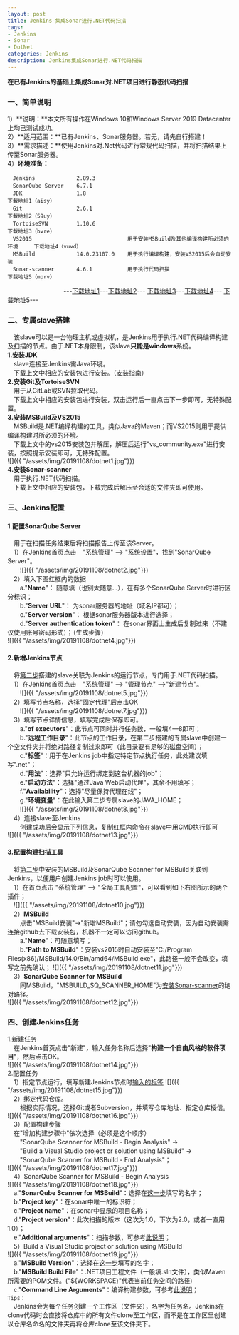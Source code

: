 ```yaml
---
layout: post
title: Jenkins-集成Sonar进行.NET代码扫描
tags:
- Jenkins
- Sonar  
- DotNet
categories: Jenkins
description: Jenkins集成Sonar进行.NET代码扫描
---
```

**在已有Jenkins的基础上集成Sonar对.NET项目进行静态代码扫描**

<!-- more -->
### 一、简单说明
1）**说明：**本文所有操作在Windows 10和Windows Server 2019 Datacenter上均已测试成功。  
2）**适用范围：**已有Jenkins、Sonar服务器。若无，请先自行搭建！  
3）**需求描述：**使用Jenkins对.Net代码进行常规代码扫描，并将扫描结果上传至Sonar服务器。  
4）**环境准备：**  
```text
　Jenkins             2.89.3
　SonarQube Server    6.7.1
　JDK                 1.8                                                         下载地址1（aisy）
　Git                 2.6.1                                                       下载地址2（59uy）
　TortoiseSVN         1.10.6                                                      下载地址3（bvre）
　VS2015                              用于安装MSBuild及其他编译构建所必须的环境     下载地址4（vuvd）
　MSBuild             14.0.23107.0    用于执行编译构建，安装VS2015后会自动安装
　Sonar-scanner       4.6.1           用于执行代码扫描                             下载地址5（mprv）
```
　　　　　　　　　---[下载地址1](https://pan.baidu.com/s/1BRRYebT5FP9pSiiCG5cvNg&shfl=sharepset)---[下载地址2](https://pan.baidu.com/s/1Egm-KtuNakavYscR5mt8Bw&shfl=sharepset)---
[下载地址3](https://pan.baidu.com/s/18ms6b15iniZq5CtZwgm2ug&shfl=sharepset)---[下载地址4](https://pan.baidu.com/s/1eSZ3SfBahLwncQukATqyuQ&shfl=sharepset)---
[下载地址5](https://pan.baidu.com/s/1oGcSFoYAETvZR_n5Zymq9A&shfl=sharepset)---
### <span id="second">二、专属slave搭建</span>
　该slave可以是一台物理主机或虚拟机，是Jenkins用于执行.NET代码编译构建及扫描的节点。由于.NET本身限制，该slave**只能是windows**系统。  
**1.安装JDK**  
　slave连接至Jenkins需Java环境。  
　下载上文中相应的安装包进行安装。（[安装指南](https://blog.csdn.net/weixin_37601546/article/details/88623530)）  
**2.安装Git及TortoiseSVN**  
　用于从GitLab或SVN拉取代码。  
　下载上文中相应的安装包进行安装，双击运行后一直点击下一步即可，无特殊配置。    
**3.安装MSBuild及VS2015**  
　MSBuild是.NET编译构建的工具，类似Java的Maven；而VS2015则用于提供编译构建时所必须的环境。  
　下载上文中的vs2015安装包并解压，解压后运行"vs_community.exe"进行安装，按照提示安装即可，无特殊配置。  
![]({{ "/assets/img/20191108/dotnet1.jpg"}})  
**4.<span id="scanner">安装Sonar-scanner</span>**  
　用于执行.NET代码扫描。  
　下载上文中相应的安装包，下载完成后解压至合适的文件夹即可使用。  

### 三、Jenkins配置
#### 1.配置SonarQube Server  
　用于在扫描任务结束后将扫描报告上传至该Server。  
　1）在Jenkins首页点击　"系统管理" –> "系统设置"，找到"SonarQube Server"。  
　　![]({{ "/assets/img/20191108/dotnet2.jpg"}})  
　2）填入下图红框内的数据  
　　a."**Name**"： 随意填（也别太随意...），在有多个SonarQube Server时进行区分标识；  
　　b."**Server URL**"： 为sonar服务器的地址（域名IP都可）；  
　　c."**Server version**"： 根据sonar服务器版本进行选择；  
　　d."**Server authentication token**"： 在sonar界面上生成后复制过来（不建议使用账号密码形式）；（生成步骤）  
![]({{ "/assets/img/20191108/dotnet4.jpg"}})
#### 2.新增Jenkins节点
　将[第二步](#second)搭建的slave关联为Jenkins的运行节点，专门用于.NET代码扫描。  
　1）在Jenkins首页点击　"系统管理" –> "管理节点" –>"新建节点"。  
　　![]({{ "/assets/img/20191108/dotnet5.jpg"}})    
　2）填写节点名称，选择"固定代理"后点击OK    
　　![]({{ "/assets/img/20191108/dotnet7.jpg"}})  
　3）填写节点详情信息，填写完成后保存即可。  
　　a."**of executors**"：此节点可同时并行任务数，一般填4—8即可；  
　　b."**远程工作目录**"：此节点的工作目录，在第二步搭建的专属slave中创建一个空文件夹并将绝对路径复制过来即可（此目录要有足够的磁盘空间）；  
　　c."**<span id="label">标签</span>**"：用于在Jenkins job中指定特定节点执行任务，此处建议填写".net"；  
　　d."**用法**"：选择"只允许运行绑定到这台机器的job"；  
　　e."**启动方法**"：选择"通过Java Web启动代理"，其余不用填写；  
　　f."**Availability**"：选择"尽量保持代理在线"；  
　　g."**环境变量**"：在此输入第二步专属slave的JAVA_HOME；  
　　![]({{ "/assets/img/20191108/dotnet8.jpg"}})  
　4）连接slave至Jenkins  
　　创建成功后会显示下列信息，复制红框内命令在slave中用CMD执行即可  
![]({{ "/assets/img/20191108/dotnet13.jpg"}})  

#### 3.配置构建扫描工具
　将[第二步](#second)中安装的MSBuild及SonarQube Scanner for MSBuild关联到Jenkins，以便用户创建Jenkins job时可以使用。  
　1）在首页点击 "系统管理" –> "全局工具配置"，可以看到如下右图所示的两个插件；  
　![]({{ "/assets/img/20191108/dotnet10.jpg"}})  
　2）**MSBuild**  
　　点击"MSBuild安装"->"新增MSBuild"；请勿勾选自动安装，因为自动安装需连接github去下载安装包，机器不一定可以访问github。  
　　a."**<span id="name1">Name</span>**"：可随意填写；  
　　b."**Path to MSBuild**"：安装vs2015时自动安装至"C:/Program Files(x86)/MSBuild/14.0/Bin/amd64/MSBuild.exe"，此路径一般不会改变，填写之前先确认；
![]({{ "/assets/img/20191108/dotnet11.jpg"}})  
　3）**<span id="name2">SonarQube Scanner for MSBuild</span>**  
　　同MSBuild，"MSBUILD_SQ_SCANNER_HOME"为[安装Sonar-scanner](#scanner)的绝对路径。  
![]({{ "/assets/img/20191108/dotnet12.jpg"}})

### 四、创建Jenkins任务
1.新建任务  
　在Jenkins首页点击"新建"，输入任务名称后选择"**构建一个自由风格的软件项目**"，然后点击OK。  
![]({{ "/assets/img/20191108/dotnet14.jpg"}})  
2.配置任务  
　1）指定节点运行，填写新建Jenkins节点时[输入的标签](#label)
![]({{ "/assets/img/20191108/dotnet15.jpg"}})  
　2）绑定代码仓库。  
　　根据实际情况，选择Git或者Subversion，并填写仓库地址、指定仓库授信。  
![]({{ "/assets/img/20191108/dotnet16.jpg"}})  
　3）配置构建步骤  
　在"增加构建步骤中"依次选择（必须是这个顺序）  
　　"SonarQube Scanner for MSBuild - Begin Analysis" ->  
　　"Build a Visual Studio project or solution using MSBuild" ->  
　　"SonarQube Scanner for MSBuild - End Analysis"；  
![]({{ "/assets/img/20191108/dotnet17.jpg"}})  
　4）SonarQube Scanner for MSBuild - Begin Analysis    
![]({{ "/assets/img/20191108/dotnet18.jpg"}})  
　a."**SonarQube Scanner for MSBuild**"：选择在[这一步](#name1)填写的名字；  
　b."**Project key**"：在sonar中唯一的标识符；  
　c."**Project name**"：在sonar中显示的项目名称；  
　d."**Project version**"：此次扫描的版本（这次为1.0，下次为2.0，或者一直用1.0）；  
　e."**Additional arguments**"：扫描参数，可参考[此说明](https://docs.sonarqube.org/latest/analysis/analysis-parameters/)；  
　5）Build a Visual Studio project or solution using MSBuild  
![]({{ "/assets/img/20191108/dotnet19.jpg"}})   
　a."**MSBuild Version**"：选择在[这一步](#name2)填写的名字；  
　b."**MSBuild Build File**"：.NET项目工程文件（一般填.sln文件），类似Maven所需要的POM文件。("${WORKSPACE}"代表当前任务空间的路径)  
　c."**Command Line Arguments**"：编译构建参数，可参考[此说明](https://docs.microsoft.com/en-us/visualstudio/msbuild/msbuild-command-line-reference?view=vs-2019)；  
`Tips：`    
　Jenkins会为每个任务创建一个工作区（文件夹），名字为任务名。Jenkins在clone代码时会直接将仓库中的所有文件clone至工作区，而不是在工作区里创建以仓库名命名的文件夹再将仓库clone至该文件夹下。


